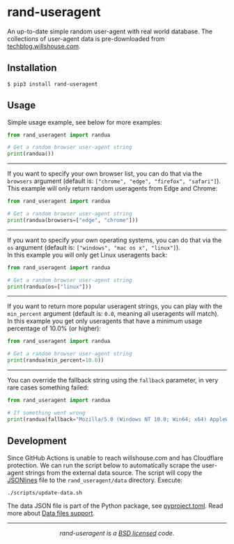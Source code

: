 # rand-useragent

An up-to-date simple random user-agent with real world database. 
The collections of user-agent data is pre-downloaded from [techblog.willshouse.com](https://techblog.willshouse.com/2012/01/03/most-common-user-agents/).


## Installation

```shell
$ pip3 install rand-useragent
```

## Usage

Simple usage example, see below for more examples:


```python
from rand_useragent import randua

# Get a random browser user-agent string
print(randua())
```

---

If you want to specify your own browser list, you can do that via the `browsers` 
argument (default is: `["chrome", "edge", "firefox", "safari"]`).  
This example will only return random useragents from Edge and Chrome:

```python
from rand_useragent import randua

# Get a random browser user-agent string
print(randua(browsers=["edge", "chrome"]))
```

---

If you want to specify your own operating systems, 
you can do that via the `os` argument (default is: `["windows", "mac os x", "linux"]`).  
In this example you will only get Linux useragents back:

```python
from rand_useragent import randua

# Get a random browser user-agent string
print(randua(os=["linux"]))
```

---

If you want to return more popular useragent strings, you can play with the `min_percent` 
argument (default is: `0.0`, meaning all useragents will match).  
In this example you get only useragents that have a minimum usage percentage of 10.0% (or higher):

```python
from rand_useragent import randua

# Get a random browser user-agent string
print(randua(min_percent=10.0))
```

---

You can override the fallback string using the `fallback` parameter, in very rare cases something failed:

```python
from rand_useragent import randua

# If something went wrong
print(randua(fallback="Mozilla/5.0 (Windows NT 10.0; Win64; x64) AppleWebKit/537.36 (KHTML, like Gecko) Chrome/114.0.0.0 Safari/537.36"))
```

## Development

Since GitHub Actions is unable to reach willshouse.com and has Cloudflare protection. 
We can run the script below to automatically scrape the user-agent strings from the external data source. 
The script will copy the [JSONlines](https://jsonlines.org/) file to the `rand_useragent/data` directory. Execute:

```sh
./scripts/update-data.sh
```

The data JSON file is part of the Python package, see [pyproject.toml](pyproject.toml). Read more about [Data files support](https://setuptools.pypa.io/en/latest/userguide/datafiles.html).

---

<!-- [![license](https://img.shields.io/github/license/Neoteroi/blacksheep.svg)](https://github.com/redbugg/random-useragent/blob/main/LICENSE) -->
<p align="center"><i>rand-useragent is a <a href="https://github.com/encode/httpx/blob/master/LICENSE.md">BSD licensed</a> code.</i></p>